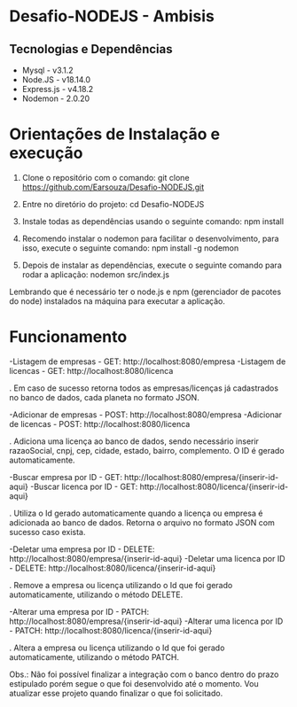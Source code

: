 # Desafio-NODEJS - Ambisis

## Tecnologias e Dependências
- Mysql - v3.1.2
- Node.JS - v18.14.0
- Express.js - v4.18.2
- Nodemon - 2.0.20

# Orientações de Instalação e execução

1. Clone o repositório com o comando:
git clone https://github.com/Earsouza/Desafio-NODEJS.git

2. Entre no diretório do projeto:
cd Desafio-NODEJS

3. Instale todas as dependências usando o seguinte comando:
npm install

4. Recomendo instalar o nodemon para facilitar o desenvolvimento, para isso, execute o seguinte comando:
npm install -g nodemon

5. Depois de instalar as dependências, execute o seguinte comando para rodar a aplicação:
nodemon src/index.js

Lembrando que é necessário ter o node.js e npm (gerenciador de pacotes do node) instalados na máquina para executar a aplicação.

# Funcionamento 

-Listagem de empresas - GET: http://localhost:8080/empresa
-Listagem de licencas - GET: http://localhost:8080/licenca

. Em caso de sucesso retorna todos as empresas/licenças já cadastrados no banco de dados, cada planeta no formato JSON.

-Adicionar de empresas - POST: http://localhost:8080/empresa
-Adicionar de licencas - POST: http://localhost:8080/licenca

. Adiciona uma licença ao banco de dados, sendo necessário inserir razaoSocial, cnpj, cep, cidade, estado, bairro, complemento. O ID é gerado automaticamente.

-Buscar empresa por ID - GET: http://localhost:8080/empresa/{inserir-id-aqui}
-Buscar licenca por ID - GET: http://localhost:8080/licenca/{inserir-id-aqui}

. Utiliza o Id gerado automaticamente quando a licença ou empresa é adicionada ao banco de dados. Retorna o arquivo no formato JSON com sucesso caso exista.

-Deletar uma empresa por ID - DELETE: http://localhost:8080/empresa/{inserir-id-aqui}
-Deletar uma licenca por ID - DELETE: http://localhost:8080/licenca/{inserir-id-aqui}

. Remove a empresa ou licença utilizando o Id que foi gerado automaticamente, utilizando o método DELETE.

-Alterar uma empresa por ID - PATCH: http://localhost:8080/empresa/{inserir-id-aqui}
-Alterar uma licenca por ID - PATCH: http://localhost:8080/licenca/{inserir-id-aqui}

. Altera a empresa ou licença utilizando o Id que foi gerado automaticamente, utilizando o método PATCH.

Obs.: Não foi possível finalizar a integração com o banco dentro do prazo estipulado porém segue o que foi desenvolvido até o momento. Vou atualizar esse projeto quando finalizar o que foi solicitado. 

